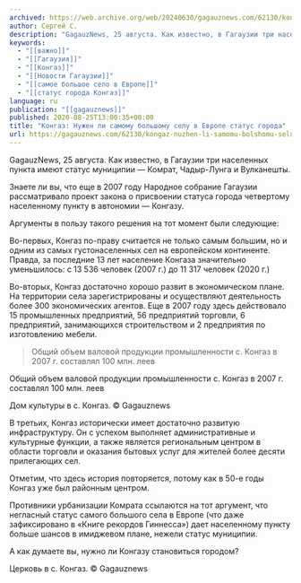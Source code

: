 ```yaml
---
archived: https://web.archive.org/web/20240630/gagauznews.com/62130/kongaz-nuzhen-li-samomu-bolshomu-selu-v-evrope-status-goroda.html
author: Сергей С.
description: "GagauzNews, 25 августа. Как известно, в Гагаузии три населенных пункта имеют статус муниципии — Комрат, Чадыр-Лунга и Вулканешты. Знаете ли вы, что еще в 2007 году Народное собрание Гагаузии рассматривало проект закона о присвоении статуса города четвертому населенному пункту в автономии — Конгазу. Аргументы в пользу такого решения на тот момент были следующие: Во-первых, Конгаз по-праву считается не только самым большим, но и одним из самых густонаселенных сел на европейском континенте. Правда, за последние 13 лет население Конгаза значительно уменьшилось: с 13 536 человек (2007 г.) до 11 317 человек (2020 г.) Во-вторых, Конгаз достаточно хорошо развит в экономическом плане. […]"
keywords:
  - "[[важно]]"
  - "[[Гагаузия]]"
  - "[[Конгаз]]"
  - "[[Новости Гагаузии]]"
  - "[[самое большое село в Европе]]"
  - "[[статус города Конгаз]]"
language: ru
publication: "[[gagauznews]]"
published: 2020-08-25T13:00:35+00:00
title: "Конгаз: Нужен ли самому большому селу в Европе статус города"
url: https://gagauznews.com/62130/kongaz-nuzhen-li-samomu-bolshomu-selu-v-evrope-status-goroda.html
---
```


GagauzNews, 25 августа. Как известно, в Гагаузии три населенных пункта имеют статус муниципии — Комрат, Чадыр-Лунга и Вулканешты.

Знаете ли вы, что еще в 2007 году Народное собрание Гагаузии рассматривало проект закона о присвоении статуса города четвертому населенному пункту в автономии — Конгазу.

Аргументы в пользу такого решения на тот момент были следующие:

Во-первых, Конгаз по-праву считается не только самым большим, но и одним из самых густонаселенных сел на европейском континенте. Правда, за последние 13 лет население Конгаза значительно уменьшилось: с 13 536 человек (2007 г.) до 11 317 человек (2020 г.)

Во-вторых, Конгаз достаточно хорошо развит в экономическом плане. На территории села зарегистрированы и осуществляют деятельность более 300 экономических агентов. Еще в 2007 году здесь действовало 15 промышленных предприятий, 56 предприятий торговли, 6 предприятий, занимающихся строительством и 2 предприятия по изготовлению мебели.

> Общий объем валовой продукции промышленности с. Конгаз в 2007 г. составлял 100 млн. леев

Общий объем валовой продукции промышленности с. Конгаз в 2007 г. составлял 100 млн. леев

Дом культуры в с. Конгаз. © Gagauznews

В третьих, Конгаз исторически имеет достаточно развитую инфраструктуру. Он с успехом выполняет административные и культурные функции, а также является региональным центром в области торговли и оказания бытовых услуг для жителей более десяти прилегающих сел.

Отметим, что здесь история повторяется, потому как в 50-е годы Конгаз уже был районным центром.

Противники урбанизации Комрата ссылаются на тот аргумент, что негласный статус самого большого села в Европе (что даже зафиксировано в «Книге рекордов Гиннесса») дает населенному пункту больше шансов в имиджевом плане, нежели статус муниципии.

А как думаете вы, нужно ли Конгазу становиться городом?

Церковь в с. Конгаз. © Gagauznews